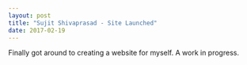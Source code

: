 ```yaml
---
layout: post
title: "Sujit Shivaprasad - Site Launched"
date: 2017-02-19
---
```


Finally got around to creating a website for myself. A work in progress.